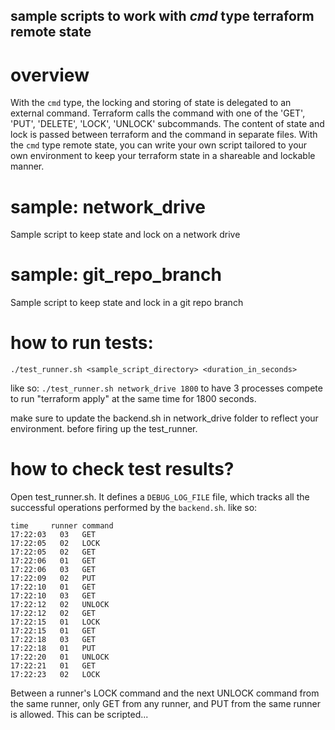 ## sample scripts to work with *cmd* type terraform remote state

# overview
With the `cmd` type, the locking and storing of state is delegated to an external command. Terraform calls the command with one of the 'GET', 'PUT', 'DELETE', 'LOCK', 'UNLOCK' subcommands. The content of state and lock is passed between terraform and the command in separate files.
With the `cmd` type remote state, you can write your own script tailored to your own environment to keep your terraform state in a shareable and lockable manner.

# sample: network_drive
Sample script to keep state and lock on a network drive

# sample: git_repo_branch
Sample script to keep state and lock in a git repo branch

# how to run tests:
`./test_runner.sh <sample_script_directory> <duration_in_seconds>`

like so:
`./test_runner.sh network_drive 1800`
to have 3 processes compete to run "terraform apply" at the same time for 1800 seconds.

make sure to update the backend.sh in network_drive folder to reflect your environment. before firing up the test_runner.

# how to check test results?
Open test_runner.sh. It defines a `DEBUG_LOG_FILE` file, which tracks all the successful operations performed by the `backend.sh`.
like so:
```
time     runner command
17:22:03   03   GET
17:22:05   02   LOCK
17:22:05   02   GET
17:22:06   01   GET
17:22:06   03   GET
17:22:09   02   PUT
17:22:10   01   GET
17:22:10   03   GET
17:22:12   02   UNLOCK
17:22:12   02   GET
17:22:15   01   LOCK
17:22:15   01   GET
17:22:18   03   GET
17:22:18   01   PUT
17:22:20   01   UNLOCK
17:22:21   01   GET
17:22:23   02   LOCK
```
Between a runner's LOCK command and the next UNLOCK command from the same runner, only GET from any runner, and PUT from the same runner is allowed.
This can be scripted...
